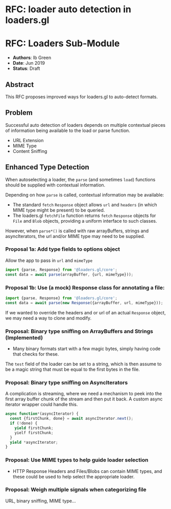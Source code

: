 # RFC: loader auto detection in loaders.gl

# RFC: Loaders Sub-Module

- **Authors**: Ib Green
- **Date**: Jun 2019
- **Status**: Draft

## Abstract

This RFC proposes improved ways for loaders.gl to auto-detect formats.

## Problem

Successful auto detection of loaders depends on multiple contextual pieces of information being available to the load or parse function.

- URL Extension
- MIME Type
- Content Sniffing

## Enhanced Type Detection

When autoselecting a loader, the `parse` (and sometimes `load`) functions should be supplied with contextual information.

Depending on how `parse` is called, contextual information may be available:
- The standard `fetch` `Response` object allows `url` and `headers` (in which MIME type might be present) to be queried.
- The loaders.gl `fetchFile` function returns `fetch` `Response` objects for `File` and `Blob` objects, providing a uniform interface to such classes.

However, when `parse*()` is called with raw arrayBuffers, strings and asyncIterators, the url and/or MIME type may need to be supplied.

### Proposal 1a: Add type fields to options object

Allow the app to pass in `url` and `mimeType`

```js
import {parse, Response} from '@loaders.gl/core';
const data = await parse(arrayBuffer, {url, mimeType}));
```

### Proposal 1b: Use (a mock) Response class for annotating a file:

```js
import {parse, Response} from '@loaders.gl/core';
const data = await parse(new Response({arrayBuffer, url, mimeType}));
```

If we wanted to override the headers and or url of an actual `Response` object, we may need a way to clone and modify.

### Proposal: Binary type sniffing on ArrayBuffers and Strings (Implemented)

- Many binary formats start with a few magic bytes, simply having code that checks for these.

The `test` field of the loader can be set to a string, which is then assume to be a magic string that must be equal to the first bytes in the file.

### Proposal: Binary type sniffing on AsyncIterators

A complication is streaming, where we need a mechanism to peek into the first array buffer chunk of the stream and then put it back. A custom async iterator wrapper could handle this.

```js
async function*(asyncIterator) {
  const {firstChunk, done} = await asyncIterator.next();
  if (!done) {
    yield firstChunk;
    yielf firstChunk;
  }
  yield *asyncIterator;
}
```

### Proposal: Use MIME types to help guide loader selection

- HTTP Response Headers and Files/Blobs can contain MIME types, and these could be used to help select the appropriate loader.

### Proposal: Weigh multiple signals when categorizing file

URL, binary sniffing, MIME type...
